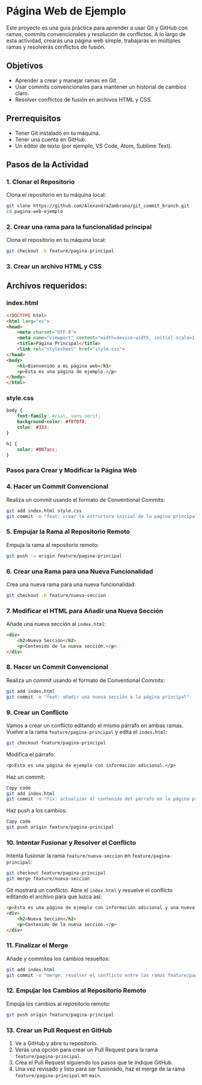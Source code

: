 # Página Web de Ejemplo

Este proyecto es una guía práctica para aprender a usar Git y GitHub con ramas, commits convencionales y resolución de conflictos. A lo largo de esta actividad, crearás una página web simple, trabajarás en múltiples ramas y resolverás conflictos de fusión.

## Objetivos

- Aprender a crear y manejar ramas en Git.
- Usar commits convencionales para mantener un historial de cambios claro.
- Resolver conflictos de fusión en archivos HTML y CSS.

## Prerrequisitos

- Tener Git instalado en tu máquina.
- Tener una cuenta en GitHub.
- Un editor de texto (por ejemplo, VS Code, Atom, Sublime Text).

## Pasos de la Actividad

### 1. Clonar el Repositorio

Clona el repositorio en tu máquina local:

```sh
git clone https://github.com/AlexandraZambrano/git_commit_branch.git
cd pagina-web-ejemplo
```

### 2. Crear una rama para la funcionalidad principal

Clona el repositorio en tu máquina local:

```sh
git checkout -b feature/pagina-principal
```

### 3. Crear un archivo HTML y CSS

## Archivos requeridos:

### index.html
```html
<!DOCTYPE html>
<html lang="es">
<head>
    <meta charset="UTF-8">
    <meta name="viewport" content="width=device-width, initial-scale=1.0">
    <title>Página Principal</title>
    <link rel="stylesheet" href="style.css">
</head>
<body>
    <h1>Bienvenido a mi página web</h1>
    <p>Esta es una página de ejemplo.</p>
</body>
</html>
```
### style.css

```css
body {
    font-family: Arial, sans-serif;
    background-color: #f0f0f0;
    color: #333;
}

h1 {
    color: #007acc;
}
```

### Pasos para Crear y Modificar la Página Web

### 4. Hacer un Commit Convencional
Realiza un commit usando el formato de Conventional Commits:

```sh
git add index.html style.css
git commit -m "feat: crear la estructura inicial de la página principal"
```

### 5. Empujar la Rama al Repositorio Remoto
Empuja la rama al repositorio remoto:

```sh
git push -u origin feature/pagina-principal
```

### 6. Crear una Rama para una Nueva Funcionalidad
Crea una nueva rama para una nueva funcionalidad:

```sh
git checkout -b feature/nueva-seccion
```

### 7. Modificar el HTML para Añadir una Nueva Sección
Añade una nueva sección al `index.html`:

```html
<div>
    <h2>Nueva Sección</h2>
    <p>Contenido de la nueva sección.</p>
</div>
```

### 8. Hacer un Commit Convencional
Realiza un commit usando el formato de Conventional Commits:

```sh
git add index.html
git commit -m "feat: añadir una nueva sección a la página principal"
```

### 9. Crear un Conflicto
Vamos a crear un conflicto editando el mismo párrafo en ambas ramas. Vuelve a la rama `feature/pagina-principal` y edita el `index.html`:

```sh
git checkout feature/pagina-principal
```

Modifica el párrafo:

```html
<p>Esta es una página de ejemplo con información adicional.</p>
```
Haz un commit:

```sh
Copy code
git add index.html
git commit -m "fix: actualizar el contenido del párrafo en la página principal"
```

Haz push a los cambios:

```sh
Copy code
git push origin feature/pagina-principal
```

### 10. Intentar Fusionar y Resolver el Conflicto
Intenta fusionar la rama `feature/nueva-seccion` en `feature/pagina-principal`:

```sh
git checkout feature/pagina-principal
git merge feature/nueva-seccion
```

Git mostrará un conflicto. Abre el `index.html` y resuelve el conflicto editando el archivo para que luzca así:

```html
<p>Esta es una página de ejemplo con información adicional y una nueva sección.</p>
<div>
    <h2>Nueva Sección</h2>
    <p>Contenido de la nueva sección.</p>
</div>
```

### 11. Finalizar el Merge
Añade y commitea los cambios resueltos:

```sh
git add index.html
git commit -m "merge: resolver el conflicto entre las ramas feature/pagina-principal y feature/nueva-seccion"
```

### 12. Empujar los Cambios al Repositorio Remoto
Empuja los cambios al repositorio remoto:

```sh
git push origin feature/pagina-principal
```

### 13. Crear un Pull Request en GitHub

1. Ve a GitHub y abre tu repositorio.
2. Verás una opción para crear un Pull Request para la rama `feature/pagina-principal`.
3. Crea el Pull Request siguiendo los pasos que te indique GitHub.
4. Una vez revisado y listo para ser fusionado, haz el merge de la rama `feature/pagina-principal` en `main`.

